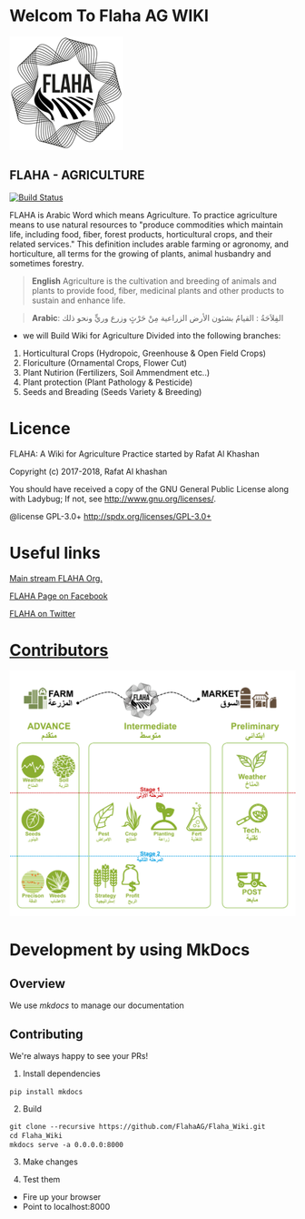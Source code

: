 # Welcom To Flaha AG WIKI
![alt text](https://github.com/FlahaAG/Flaha_Wiki/blob/master/docs/img/logo.png "FLAHA Logo")

## FLAHA - AGRICULTURE

[![Build Status](https://travis-ci.com/FlahaAG/Flaha_Wiki.svg?branch=master)](https://travis-ci.com/FlahaAG/Flaha_Wiki)

FLAHA is Arabic Word which means Agriculture. To practice agriculture means to use natural resources to "produce commodities which maintain life, including food, fiber, forest products, horticultural crops, and their related services." This definition includes arable farming or agronomy, and horticulture, all terms for the growing of plants, animal husbandry and sometimes forestry.


> **English** Agriculture is the cultivation and breeding of animals and plants to provide food, fiber, medicinal plants and other products to sustain and enhance life.


> **Arabic**: الفِلاَحَةُ : القيامُ بشئون الأرض الزراعية مِنْ حَرْثٍ وزرع وريٍّ ونحو ذلك


- we will Build Wiki for Agriculture Divided into the following branches: 
1. Horticultural Crops (Hydropoic, Greenhouse & Open Field Crops)
2. Floriculture (Ornamental Crops, Flower Cut)
3. Plant Nutirion (Fertilizers, Soil Ammendment etc..)
4. Plant protection (Plant Pathology & Pesticide)
5. Seeds and Breading (Seeds Variety & Breeding)


Licence
========================================
FLAHA: A Wiki for Agriculture Practice started by Rafat Al Khashan
 
Copyright (c) 2017-2018, Rafat Al khashan

You should have received a copy of the GNU General Public License along with Ladybug; If not, see <http://www.gnu.org/licenses/>.
 
@license GPL-3.0+ <http://spdx.org/licenses/GPL-3.0+>


Useful links
========================================
[Main stream FLAHA Org.](http://www.flaha.org)

[FLAHA Page on Facebook](https://www.facebook.com/Flaha.Ag/)

[FLAHA on Twitter](https://twitter.com/Flaha_Ag)

[Contributors](https://github.com/FlahaAG/Flaha_Wiki/graphs/contributors)
========================================

![alt text](https://github.com/FlahaAG/Flaha_Wiki/blob/master/docs/img/stage_fl.png "FLAHA Strategy Logo")

Development by using MkDocs
========================================
## Overview

We use *mkdocs* to manage our documentation

## Contributing

We're always happy to see your PRs!

1) Install dependencies

```pip install mkdocs```

2) Build
```
git clone --recursive https://github.com/FlahaAG/Flaha_Wiki.git
cd Flaha_Wiki
mkdocs serve -a 0.0.0.0:8000
```
3) Make changes

4) Test them

- Fire up your browser 
- Point to localhost:8000
